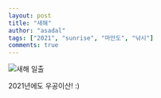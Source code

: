```yaml
---
layout: post
title: "새해"
author: "asadal"
tags: ["2021", "sunrise", "마안도", "낚시"]
comments: true
---
```

![새해 일출](https://photos.google.com/share/AF1QipO6iQUEvlGkdYUTbZcbw70YHJUYhpWDwiV01ih1c9n1Tt6AyyS1VoAgnB1pst0aZQ?key=YWgyNUtBODI3WEtWekZOTDg4alUyVElQalVHN0Jn)

2021년에도 우공이산! :)
